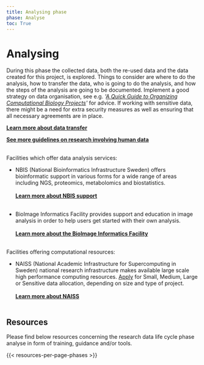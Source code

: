 ```yaml
---
title: Analysing phase
phase: Analyse
toc: True
---
```


# Analysing
During this phase the collected data, both the re-used data and the data created for this project, is explored. Things to consider are where to do the analysis, how to transfer the data, who is going to do the analysis, and how the steps of the analysis are going to be documented. Implement a good strategy on data organisation, see e.g. *'[A Quick Guide to Organizing Computational Biology Projects](https://doi.org/10.1371/journal.pcbi.1000424)'* for advice. If working with sensitive data, there might be a need for extra security measures as well as ensuring that all necessary agreements are in place.

<a class="link-teal" href="/topics/data-transfer"><b>Learn more about data transfer <i class="bi bi-arrow-right-square"></i></b></a>
<br/>

<a class="link-teal" href="/topics/research-involving-human-data"><b>See more guidelines on research involving human data <i class="bi bi-arrow-right-square"></i></b></a>
<br/><br/>

Facilities which offer data analysis services:
* NBIS (National Bioinformatics Infrastructure Sweden) offers bioinformatic support in various forms for a wide range of areas including NGS, proteomics, metabolomics and biostatistics.<br/><br/><a class="link-teal" href="https://nbis.se/get-support"><b>Learn more about NBIS support <i class="bi bi-box-arrow-up-right"></i></b></a><br/><br/>

* BioImage Informatics Facility provides support and education in image analysis in order to help users get started with their own analysis.<br/><br/><a class="link-teal" href="https://www.scilifelab.se/facilities/bioimage-informatics/"><b>Learn more about the BioImage Informatics Facility <i class="bi bi-box-arrow-up-right"></i></b></a><br/><br/>

Facilities offering computational resources:
* NAISS (National Academic Infrastructure for Super­computing in Sweden) national research infrastructure makes available large scale high performance computing resources. [Apply](https://supr.naiss.se/round/compute/) for Small, Medium, Large or Sensitive data allocation, depending on size and type of project.<br/><br/><a class="link-teal" href="https://www.naiss.se/"><b>Learn more about NAISS <i class="bi bi-box-arrow-up-right"></i></b></a><br/><br/>

## Resources
Please find below resources concerning the research data life cycle phase analyse in form of training, guidance and/or tools.

{{< resources-per-page-phases >}}
